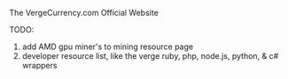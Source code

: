 The VergeCurrency.com Official Website


TODO:
 
1. add AMD gpu miner's to mining resource page
2. developer resource list, like the verge ruby, php, node.js, python, & c# wrappers


